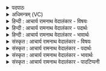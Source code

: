 <details><summary>पदपाठः</summary>

अ꣡च्छ꣢꣯। वः꣣। इ꣡न्द्र꣢꣯म्। म꣣त꣡यः꣢। स्व꣣र्यु꣡वः꣢। स꣣ध्री꣡चीः꣢। स꣣। ध्री꣡चीः꣢꣯। वि꣡श्वाः꣢꣯। उ꣣शतीः꣢। अ꣣नूषत। प꣡रि꣢꣯। स्व꣣जन्त। ज꣡न꣢꣯यः। य꣡था꣢꣯। प꣡ति꣢꣯म्। म꣡र्य꣢꣯म्। न। शु꣣न्ध्यु꣢म्। म꣣घ꣡वा꣢नम्। ऊ꣣त꣡ये꣢। ३७५।
</details>

<details><summary>अधिमन्त्रम् (VC)</summary>

- इन्द्रः
- कृष्ण आङ्गिरसः
- जगती
- निषादः
- ऐन्द्रं काण्डम्
</details>

<details><summary>हिन्दी : आचार्य रामनाथ वेदालंकार - विषयः</summary>

अगले मन्त्र में पुनः जगदीश्वर की स्तुति का विषय है।
</details>

<details><summary>हिन्दी : आचार्य रामनाथ वेदालंकार - पदार्थः</summary>

पदार्थान्वयभाषाः -  (स्वर्युवः) विवेक-प्रकाश की कामनावाली, (सध्रीचीः) मिलकर उद्यम करनेवाली, (उशतीः) प्रीतियुक्त (विश्वाः) सब (मतयः) मेरी बुद्धियाँ (इन्द्रं वः) हृदयसम्राट् आप जगदीश्वर के (अच्छ) अभिमुख होकर (अनूषत) स्तुति कर रही हैं, और वे (ऊतये) रक्षा के लिए (मर्यं न शुन्ध्युम्) अग्नि के समान शोधक, (मघवानम्) ऐश्वर्यवान्, ऐश्वर्यप्रदाता आपका (परिष्वजन्त) आलिङ्गन कर रही हैं, (जनयः) स्त्रियाँ (यथा पतिम्) जैसे पति का आलिङ्गन करती हैं ॥६॥ इस मन्त्र में दो उपमालङ्कारों की संसृष्टि है ॥६॥
</details>

<details><summary>हिन्दी : आचार्य रामनाथ वेदालंकार - भावार्थः</summary>

भावार्थभाषाः -  जो परमेश्वर अग्नि के सदृश हमारे हृदयों का शोधक और सद्विचाररूप ऐश्वर्यों का प्रदाता है, उसके प्रति सबको अपनी मतियाँ सदा प्रवृत्त करनी चाहिएँ ॥६॥
</details>

<details><summary>संस्कृत : आचार्य रामनाथ वेदालंकार - विषयः</summary>

अथ पुनर्जगदीश्वरस्य स्तुतिविषयमाह।
</details>

<details><summary>संस्कृत : आचार्य रामनाथ वेदालंकार - पदार्थः</summary>

पदार्थान्वयभाषाः -  (स्वर्युवः) विवेकप्रकाशं कामयमानाः। स्वः शब्दाद् आत्मन इच्छायां क्यचि ‘क्याच्छन्दसि। अ० ३।२।१७०’ इति उः प्रत्ययः. (सध्रीचीः) सह उद्यमशीलाः। सह अञ्चन्तीति सध्रीच्यः। ‘ऋत्विग्दधृक्०। अ० ३।२।५९’ इति क्विनि, ‘सहस्य सध्रिः। अ० ६।३।९५’ इति सहस्य सध्रिरादेशः। जसि पूर्वसवर्णदीर्घः। (उशतीः) उशत्यः प्रीतियुक्ताः। वश कान्तौ धातोः शतरि स्त्रियां रूपम्। (विश्वाः) सर्वाः (मतयः) मदीयाः मनीषाः (इन्द्रं वः२) हृदयसम्राजं जगदीश्वरं त्वाम् (अच्छ) अभिमुखीभूय। (अनूषत) स्तुवन्ति। णू स्तवने धातोर्लडर्थे लुङि छान्दसो गुणाभावो व्यत्ययेनात्मनेपदं च। ताश्च (ऊतये) रक्षार्थम् (मर्यं न शुन्ध्युम्) अग्निमिव शोधकम्। अग्निदेवताके मन्त्रे ‘स हि क्र॒तुः स मर्यः॒ स सा॒धुः’ (ऋ० १।७७।३) इति श्रवणाद् मर्यः अत्र अग्निर्विज्ञेयः। (मघवानम्) ऐश्वर्यवन्तम् ऐश्वर्यप्रदातारं च त्वाम् (परिष्वजन्त) आलिङ्गन्ति, (जनयः) स्त्रियः (यथा पतिम्) यथा भर्तारम् परिष्वजन्ते तद्वत्। परि पूर्वात् ष्वञ्जतेः लडर्थे लङि ‘बहुलं छन्दस्यमाङ्योगेऽपि। अ० ६।४।७५’ इत्यडभावः ॥६॥ अत्र द्वयोरुपमयोः संसृष्टिः ॥६॥
</details>

<details><summary>संस्कृत : आचार्य रामनाथ वेदालंकार - भावार्थः</summary>

भावार्थभाषाः -  यः परमेश्वरोऽग्निरिवास्मद्धृदयानां शोधकः सद्विचारैश्वर्यप्रदाता च विद्यते तं प्रति सर्वैः स्वमतयः सदैव प्रवर्त्तनीयाः ॥६॥
</details>

<details><summary>संस्कृत : आचार्य रामनाथ वेदालंकार - पादटिप्पनी</summary>

टिप्पणी:   १. ऋ० १०।४३।१, अथ० २०।१७।१। २. षष्ठीचतुर्थीद्वितीयासु बहुवचने विहितो युष्मदो वसादेशश्छन्दस्येकवचनेऽपि बहुत्र दृश्यत इति पूर्वं प्रतिपादितमेव।
</details>